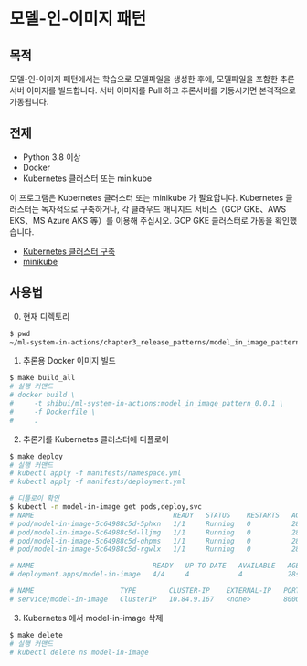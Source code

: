 # 모델-인-이미지 패턴

## 목적

모델-인-이미지 패턴에서는 학습으로 모델파일을 생성한 후에, 모델파일을 포함한 추론서버 이미지를 빌드합니다. 서버 이미지를 Pull 하고 추론서버를 기동시키면 본격적으로 가동됩니다.

## 전제

- Python 3.8 이상
- Docker
- Kubernetes 클러스터 또는 minikube

이 프로그램은 Kubernetes 클러스터 또는 minikube 가 필요합니다.
Kubernetes 클러스터는 독자적으로 구축하거나, 각 클라우드 매니지드 서비스（GCP GKE、AWS EKS、MS Azure AKS 等）를 이용해 주십시오.
GCP GKE 클러스터로 가동을 확인했습니다.

- [Kubernetes 클러스터 구축](https://kubernetes.io/ja/docs/setup/)
- [minikube](https://kubernetes.io/ja/docs/setup/learning-environment/minikube/)

## 사용법

0. 현재 디렉토리

```sh
$ pwd
~/ml-system-in-actions/chapter3_release_patterns/model_in_image_pattern
```

1. 추론용 Docker 이미지 빌드

```sh
$ make build_all
# 실행 커맨드
# docker build \
#     -t shibui/ml-system-in-actions:model_in_image_pattern_0.0.1 \
#     -f Dockerfile \
#     .
```

2. 추론기를 Kubernetes 클러스터에 디플로이

```sh
$ make deploy
# 실행 커맨드
# kubectl apply -f manifests/namespace.yml
# kubectl apply -f manifests/deployment.yml

# 디플로이 확인
$ kubectl -n model-in-image get pods,deploy,svc
# NAME                                  READY   STATUS    RESTARTS   AGE
# pod/model-in-image-5c64988c5d-5phxn   1/1     Running   0          28s
# pod/model-in-image-5c64988c5d-lljmg   1/1     Running   0          28s
# pod/model-in-image-5c64988c5d-qhpms   1/1     Running   0          28s
# pod/model-in-image-5c64988c5d-rgwlx   1/1     Running   0          28s

# NAME                             READY   UP-TO-DATE   AVAILABLE   AGE
# deployment.apps/model-in-image   4/4     4            4           28s

# NAME                     TYPE        CLUSTER-IP    EXTERNAL-IP   PORT(S)    AGE
# service/model-in-image   ClusterIP   10.84.9.167   <none>        8000/TCP   28s
```

3. Kubernetes 에서 model-in-image 삭제

```sh
$ make delete
# 실행 커맨드
# kubectl delete ns model-in-image
```
